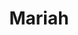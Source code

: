 ---
title: Mariah
date: 
draft: false

# descripcion
description : Pulsera de plata 925

materials: Plata 925

color: Plateado

dimensions: 18cm largo

code: 03-09-0559

type: "Pulseras"

categories: []

price: $3.470,00

# Images
# first image will be shown in the product page
images:
  # - image: "images/path_to_image"
  # La ubicacion de las imagenes es imagenes/Pulseras/Pulseras.Plata/03-09-0559-mariah
  - image: "./images/pulseras/plata/03-09-0559.JPG"
---